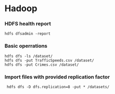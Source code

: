 # Hadoop 

### HDFS health report

```
hdfs dfsadmin -report
```

### Basic operrations 

```
hdfs dfs -ls /dataset/
hdfs dfs -put TrafficSpeeds.csv /dataset/
hdfs dfs -put Crimes.csv /dataset/
```

### Import files with provided replication factor

```
 hdfs dfs -D dfs.replication=8 -put * /datasets/
```

